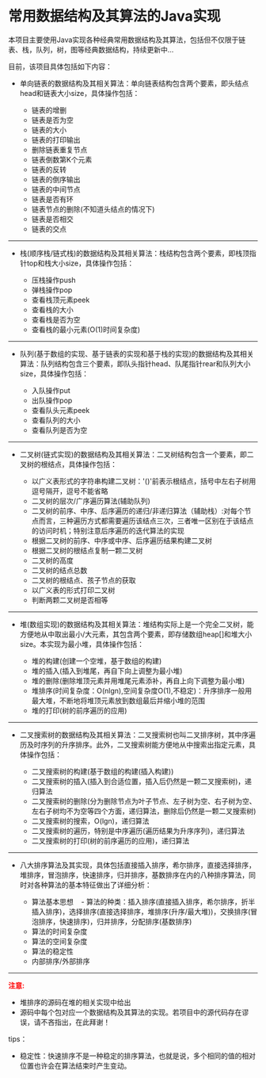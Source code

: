 
# 常用数据结构及其算法的Java实现

本项目主要使用Java实现各种经典常用数据结构及其算法，包括但不仅限于链表、栈，队列，树，图等经典数据结构，持续更新中...

目前，该项目具体包括如下内容：

 - 单向链表的数据结构及其相关算法：单向链表结构包含两个要素，即头结点head和链表大小size，具体操作包括：

    - 链表的增删
    - 链表是否为空
    - 链表的大小
    - 链表的打印输出
    - 删除链表重复节点
    - 链表倒数第K个元素
    - 链表的反转
    - 链表的倒序输出
    - 链表的中间节点
    - 链表是否有环
    - 链表节点的删除(不知道头结点的情况下)
    - 链表是否相交
    - 链表的交点
 
 ---------------
 
 - 栈(顺序栈/链式栈)的数据结构及其相关算法：栈结构包含两个要素，即栈顶指针top和栈大小size，具体操作包括：

    - 压栈操作push
    - 弹栈操作pop
    - 查看栈顶元素peek
    - 查看栈的大小  
    - 查看栈是否为空
    - 查看栈的最小元素(O(1)时间复杂度)
 
 ---------------
 
 - 队列(基于数组的实现、基于链表的实现和基于栈的实现)的数据结构及其相关算法：队列结构包含三个要素，即队头指针head、队尾指针rear和队列大小size，具体操作包括：

    - 入队操作put
    - 出队操作pop
    - 查看队头元素peek
    - 查看队列的大小  
    - 查看队列是否为空
 
----------

 - 二叉树(链式实现)的数据结构及其相关算法：二叉树结构包含一个要素，即二叉树的根结点，具体操作包括：

    - 以广义表形式的字符串构建二叉树：'()'前表示根结点，括号中左右子树用逗号隔开，逗号不能省略
    - 二叉树的层次/广序遍历算法(辅助队列)
    - 二叉树的前序、中序、后序遍历的递归/非递归算法（辅助栈）:对每个节点而言，三种遍历方式都需要遍历该结点三次，三者唯一区别在于该结点的访问时机；特别注意后序遍历的迭代算法的实现
    - 根据二叉树的前序、中序或中序、后序遍历结果构建二叉树
    - 根据二叉树的根结点复制一颗二叉树
    - 二叉树的高度
    - 二叉树的结点总数
    - 二叉树的根结点、孩子节点的获取
    - 以广义表的形式打印二叉树
    - 判断两颗二叉树是否相等  

----------

 - 堆(数组实现)的数据结构及其相关算法：堆结构实际上是一个完全二叉树，能方便地从中取出最小/大元素，其包含两个要素，即存储数组heap[]和堆大小size。本实现为最小堆，具体操作包括：

    - 堆的构建(创建一个空堆，基于数组的构建)
    - 堆的插入(插入到堆尾，再自下向上调整为最小堆)
    - 堆的删除(删除堆顶元素并用堆尾元素添补，再自上向下调整为最小堆)
    - 堆排序(时间复杂度：O(nlgn),空间复杂度O(1),不稳定)：升序排序一般用最大堆，不断地将堆顶元素放到数组最后并缩小堆的范围
    - 堆的打印(树的前序遍历的应用)

----------

 - 二叉搜索树的数据结构及其相关算法：二叉搜索树也叫二叉排序树，其中序遍历及时序列的升序排序。此外，二叉搜索树能方便地从中搜索出指定元素，具体操作包括：
 
    - 二叉搜索树的构建(基于数组的构建(插入构建))
    - 二叉搜索树的插入(插入到合适位置，插入后仍然是一颗二叉搜索树)，递归算法
    - 二叉搜索树的删除(分为删除节点为叶子节点、左子树为空、右子树为空、左右子树均不为空等四个方面，递归算法，删除后仍然是一颗二叉搜索树)
    - 二叉搜索树的搜索，O(lgn)，递归算法
    - 二叉搜索树的遍历，特别是中序遍历(遍历结果为升序序列)，递归算法
    - 二叉搜索树的打印(树的前序遍历的应用)，递归算法

----------

 - 八大排序算法及其实现，具体包括直接插入排序，希尔排序，直接选择排序，堆排序，冒泡排序，快速排序，归并排序，基数排序在内的八种排序算法，同时对各种算法的基本特征做出了详细分析：

    - 算法基本思想
    - 算法的种类：插入排序(直接插入排序，希尔排序，折半插入排序)，选择排序(直接选择排序，堆排序(升序/最大堆))，交换排序(冒泡排序，快速排序)，归并排序，分配排序(基数排序)
    - 算法的时间复杂度
    - 算法的空间复杂度
    - 算法的稳定性
    - 内部排序/外部排序

----------
 
<font color='red'><b>注意:</b></font>

 - 堆排序的源码在堆的相关实现中给出
 - 源码中每个包对应一个数据结构及其算法的实现。若项目中的源代码存在谬误，请不吝指出，在此拜谢！

tips：
* 稳定性：快速排序不是一种稳定的排序算法，也就是说，多个相同的值的相对位置也许会在算法结束时产生变动。